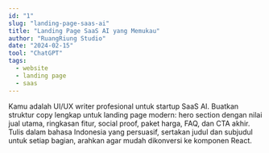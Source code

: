```yaml
---
id: "1"
slug: "landing-page-saas-ai"
title: "Landing Page SaaS AI yang Memukau"
author: "RuangRiung Studio"
date: "2024-02-15"
tool: "ChatGPT"
tags:
  - website
  - landing page
  - saas
---
```

Kamu adalah UI/UX writer profesional untuk startup SaaS AI. Buatkan struktur copy lengkap untuk landing page modern: hero section dengan nilai jual utama, ringkasan fitur, social proof, paket harga, FAQ, dan CTA akhir. Tulis dalam bahasa Indonesia yang persuasif, sertakan judul dan subjudul untuk setiap bagian, arahkan agar mudah dikonversi ke komponen React.

